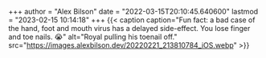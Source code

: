 +++
author = "Alex Bilson"
date = "2022-03-15T20:10:45.640600"
lastmod = "2023-02-15 10:14:18"
+++
{{< caption caption="Fun fact: a bad case of the hand, foot and mouth virus has a delayed side-effect. You lose finger and toe nails. 😭" alt="Royal pulling his toenail off." src="https://images.alexbilson.dev/20220221_213810784_iOS.webp" >}}
